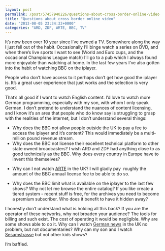 ```yaml
---
layout: post
permalink: /post/57457940226/questions-about-cross-border-online-video
title: "Questions about cross border online video"
date: "2013-08-05 23:34:32+0000"
categories: "ARD, ZDF, ARTE, BBC, TV"
---
```

It&rsquo;s now been over 10 year since I&rsquo;ve owned a TV. Somewhere along the way I just fell out of the habit. Occasionally I&rsquo;ll binge watch a series on DVD, and when there&rsquo;s live sports I want to see (World and Euro cups, and the occasional Champions League match) I&rsquo;ll go to a pub which I always found more enjoyable than watching at home. In the last few years I&rsquo;ve also gotten into the habit of watching BBC on the iplayer.


People who don&rsquo;t have access to it perhaps don&rsquo;t get how good the iplayer is. It&rsquo;s a great user experience that just works and the selection is very good.


That&rsquo;s all good if I want to watch English content. I&rsquo;d love to watch more German programming, especially with my son, with whom I only speak German. I don&rsquo;t pretend to understand the nuances of content licensing, and I know it&rsquo;s an area that people who do know say is struggling to grasp with the realities of the internet, but I don&rsquo;t understand several things:

<ul><li>Why does the BBC not allow people outside the UK to pay a fee to access the iplayer and it&rsquo;s content? This would immediately be a multi-million pound revenue stream.
 </li>
<li>Why does the BBC not license their excellent technical platform to other state owned broadcasters? I wish ARD and ZDF had anything close to as good technically as the BBC. Why does every country in Europe have to invent this themselves?</li>
</ul><ul><li>Why can I not watch <a href="http://www.arte.tv">ARTE</a> in the UK? I will gladly pay  roughly the amount of the BBC annual license fee to be able to do so. </li>
</ul><ul><li>Why does the BBC limit what is available on the iplayer to the last few shows? Why not let me browse the entire catalog? If you like create a tiered system - recent stuff is free, for the archives you need to become a premium subscriber. Who does it benefit to have it hidden away?</li>
</ul>
I honestly don&rsquo;t understand what is holding all this back? If you are the operator of these networks, why not broaden your audience? The tools for billing and such exist. The cost of operating it would be negligible. Why are some shows able to do it. Why can I watch <a href="http://www.tagesschau.de/">German news</a> in the UK no problem, but not documentaries? Why can my son and I watch <a href="http://www.sesamstrasse.de">Sesamstrasse</a> but not other kids shows?


I&rsquo;m baffled. 












